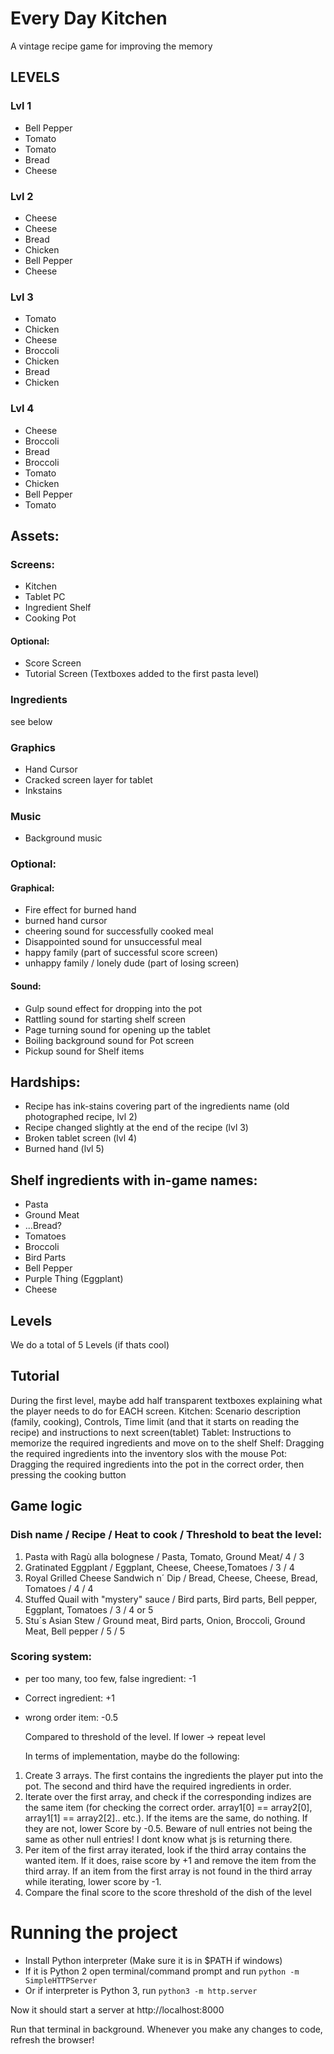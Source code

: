 # Every Day Kitchen
A vintage recipe game for improving the memory

## LEVELS
### Lvl 1 
* Bell Pepper
* Tomato
* Tomato
* Bread
* Cheese

### Lvl 2
* Cheese
* Cheese
* Bread
* Chicken
* Bell Pepper
* Cheese

### Lvl 3
* Tomato
* Chicken
* Cheese
* Broccoli
* Chicken
* Bread
* Chicken

### Lvl 4
* Cheese
* Broccoli
* Bread
* Broccoli
* Tomato
* Chicken
* Bell Pepper
* Tomato

## Assets: 
### Screens: 
* Kitchen 
* Tablet PC 
* Ingredient Shelf
* Cooking Pot
#### Optional: 
* Score Screen
* Tutorial Screen (Textboxes added to the first pasta level)

### Ingredients
see below

### Graphics
* Hand Cursor
* Cracked screen layer for tablet
* Inkstains
	
### Music
* Background music
### Optional: 
#### Graphical:
* Fire effect for burned hand
* burned hand cursor
* cheering sound for successfully cooked meal
* Disappointed sound for unsuccessful meal
* happy family (part of successful score screen)
* unhappy family / lonely dude (part of losing screen)
		
#### Sound: 
* Gulp sound effect for dropping into the pot
* Rattling sound for starting shelf screen
* Page turning sound for opening up the tablet 
* Boiling background sound for Pot screen
* Pickup sound for Shelf items

			 

## Hardships: 
* Recipe has ink-stains covering part of the ingredients name (old photographed recipe, lvl 2)
* Recipe changed slightly at the end of the recipe (lvl 3)
* Broken tablet screen (lvl 4)
* Burned hand (lvl 5)
		

## Shelf ingredients with in-game names:

* Pasta
* Ground Meat
* ...Bread?
* Tomatoes
* Broccoli
* Bird Parts
* Bell Pepper
* Purple Thing (Eggplant)
* Cheese



## Levels
We do a total of 5 Levels (if thats cool)

## Tutorial
During the first level, maybe add half transparent textboxes explaining what the player needs to do for EACH screen.
Kitchen: Scenario description (family, cooking), Controls, Time limit (and that it starts on reading the recipe) and instructions to next screen(tablet)
Tablet: Instructions to memorize the required ingredients and move on to the shelf
Shelf: Dragging the required ingredients into the inventory slos with the mouse 
Pot: Dragging the required ingredients into the pot in the correct order, then pressing the cooking button


## Game logic
### Dish name / Recipe / Heat to cook / Threshold to beat the level:

1. Pasta with Ragù alla bolognese / Pasta, Tomato, Ground Meat/ 4 / 3
2. Gratinated Eggplant / Eggplant, Cheese, Cheese,Tomatoes / 3 / 4
3. Royal Grilled Cheese Sandwich n´ Dip / Bread, Cheese, Cheese, Bread, Tomatoes / 4 / 4
4. Stuffed Quail with "mystery" sauce / Bird parts, Bird parts, Bell pepper, Eggplant, Tomatoes / 3 / 4 or 5
5. Stu´s Asian Stew / Ground meat, Bird parts, Onion, Broccoli, Ground Meat, Bell pepper / 5 / 5


### Scoring system:

* per too many, too few, false ingredient: -1
* Correct ingredient: +1
* wrong order item: -0.5
  
  Compared to threshold of the level. If lower -> repeat level
  
  In terms of implementation, maybe do the following: 
1. Create 3 arrays. The first contains the ingredients the player put into the pot. The second and third have the required ingredients in order. 
2. Iterate over the first array, and check if the corresponding indizes are the same item (for checking the correct order. array1[0] == array2[0], array1[1] == array2[2].. etc.). If the items are the same, do nothing. If they are not, lower Score by -0.5. Beware of null entries not being the same as other null entries! I dont know what js is returning there. 
3. Per item of the first array iterated, look if the third array contains the wanted item. If it does, raise score by +1 and remove the item from the third array. If an item from the first array is not found in the third array while iterating, lower score by -1.
4. Compare the final score to the score threshold of the dish of the level


# Running the project

* Install Python interpreter (Make sure it is in $PATH if windows)
* If it is Python 2 open terminal/command prompt and run
   `python -m SimpleHTTPServer`
* Or if interpreter is Python 3, run
   `python3 -m http.server`

Now it should start a server at http://localhost:8000

Run that terminal in background. Whenever you make any changes to code, refresh the browser!
